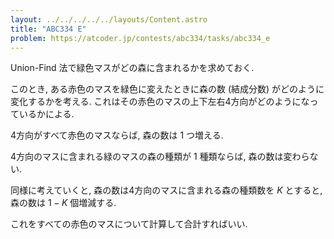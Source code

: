 ```yaml
---
layout: ../../../../../layouts/Content.astro
title: "ABC334 E"
problem: https://atcoder.jp/contests/abc334/tasks/abc334_e
---
```

Union-Find 法で緑色マスがどの森に含まれるかを求めておく.

このとき, ある赤色のマスを緑色に変えたときに森の数 (結成分数) がどのように変化するかを考える. これはその赤色のマスの上下左右4方向がどのようになっているかによる.

4方向がすべて赤色のマスならば, 森の数は $1$ つ増える.

4方向のマスに含まれる緑のマスの森の種類が $1$ 種類ならば, 森の数は変わらない.

同様に考えていくと, 森の数は4方向のマスに含まれる森の種類数を $K$ とすると, 森の数は $1-K$ 個増減する.

これをすべての赤色のマスについて計算して合計すればいい.
